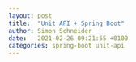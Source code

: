 ```yaml
---
layout: post
title:  "Unit API + Spring Boot"
author: Simon Schneider
date:   2021-02-26 09:21:55 +0100
categories: spring-boot unit-api
---
```

